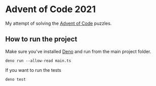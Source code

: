 # Advent of Code 2021

My attempt of solving the [Advent of Code](https://adventofcode.com/2022) puzzles.

## How to run the project

Make sure you've installed [Deno](https://deno.land/) and run from the main project folder.

```deno run --allow-read main.ts```

If you want to run the tests 

```deno test```
